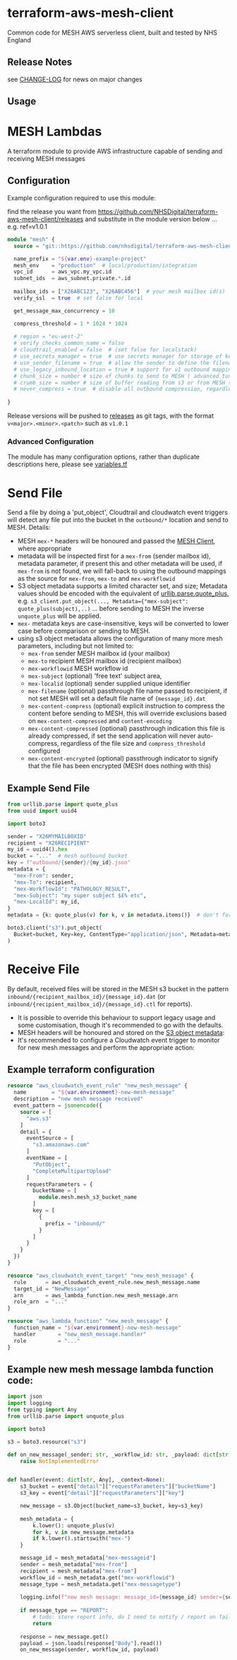 # terraform-aws-mesh-client

Common code for MESH AWS serverless client, built and tested by NHS England

Release Notes
------------
see [CHANGE-LOG](CHANGE-LOG.md) for news on major changes


## Usage

# MESH Lambdas

A terraform module to provide AWS infrastructure capable of sending and receiving MESH messages

## Configuration

Example configuration required to use this module:

find the release you want from https://github.com/NHSDigital/terraform-aws-mesh-client/releases and substitute in the module version below ... e.g. ref=v1.0.1

```terraform
module "mesh" {
  source = "git::https://github.com/nhsdigital/terraform-aws-mesh-client.git//module?ref=<version>"

  name_prefix = "${var.env}-example-project"
  mesh_env    = "production"  # local/production/integration
  vpc_id      = aws_vpc.my_vpc.id
  subnet_ids  = aws_subnet.private.*.id
  
  mailbox_ids = ["X26ABC123", "X26ABC456"]  # your mesh mailbox id(s)
  verify_ssl  = true  # set false for local

  get_message_max_concurrency = 10 

  compress_threshold = 1 * 1024 * 1024
  
  # region = "eu-west-2"
  # verify_checks_common_name = false 
  # cloudtrail_enabled = false  # (set false for localstack) 
  # use_secrets_manager = true  # use secrets manager for storage of keys or passowrds rather than SSM
  # use_sender_filename = true  # allow the sender to define the filename to store in your s3 bucket ( not recommeded )
  # use_legacy_inbound_location = true # support for v1 outbound mapping of send parameters via SSM
  # chunk_size = number # size of chunks to send to MESH ( advanced tuning ), leave as default if you don't need to tune
  # crumb_size = number # size of buffer reading from s3 or from MESH (very advanced tuning), leave as default if you don't need to tune  
  # never_compress = true  # disable all outbound compression, regardless of `mex-content-compress` instruction or `compress_threshold`
  
}
```

Release versions will be pushed to [releases](https://github.com/NHSDigital/terraform-aws-mesh-client/releases) as git tags, with the format `v<major>.<minor>.<patch>` such as `v1.0.1`

### Advanced Configuration
The module has many configuration options, rather than duplicate descriptions here, please see [variables.tf](module/variables.tf)

# Send File

Send a file by doing a 'put_object', Cloudtrail and cloudwatch event triggers will detect any file put into the bucket in the `outbound/*` location and send to MESH.
Details:
* MESH `mex-*` headers will be honoured and passed the [MESH Client](https://github.com/NHSDigital/mesh-client), where appropriate
* metadata will be inspected first for a `mex-from` (sender mailbox id), metadata parameter, if present this and other metadata will be used, if `mex-from` is not found, we will fall-back to using the outbound mappings as the source for `mex-from`, `mex-to` and `mex-workflowid`
* S3 object metadata supports a limited character set, and size; Metadata values should be encoded with the equivalent of [urllib.parse.quote_plus](https://docs.python.org/3/library/urllib.parse.html), e.g.  `s3_client.put_object(..., Metadata={"mex-subject": quote_plus(subject),..)` ... before sending to MESH the inverse `unquote_plus` will be applied.
* `mex-` metadata keys are case-insensitive, keys will be converted to lower case before comparison or sending to MESH.
* using s3 object metadata allows the configuration of many more mesh parameters, including but not limited to:
    * `mex-from` sender MESH mailbox id (your mailbox)
    * `mex-to` recipient MESH mailbox id (recipient mailbox)
    * `mex-workflowid` MESH workflow id
    * `mex-subject` (optional) 'free text' subject area,
    * `mex-localid` (optional) sender supplied unique identifier
    * `mex-filename` (optional) passthrough file name passed to recipient, if not set MESH will set a default file name of `{message_id}.dat`
    * `mex-content-compress` (optional) explicit instruction to compress the content before sending to MESH, this will override exclusions based on `mex-content-compressed` and `content-encoding`
    * `mex-content-compressed` (optional) passthrough indication this file is already compressed, if set the send application will never auto-compress, regardless of the file size and `compress_threshold` configured
    * `mex-content-encrypted` (optional) passthrough indicator to signify that the file has been encrypted (MESH does nothing with this)

## Example Send File
```python
from urllib.parse import quote_plus
from uuid import uuid4

import boto3

sender = "X26MYMAILBOXID"
recipient = "X26RECIPIENT"
my_id = uuid4().hex
bucket = "..."  # mesh outbound bucket
key = f"outbound/{sender}/{my_id}.json"
metadata = {
  "mex-From": sender,
  "mex-To": recipient,
  "mex-WorkflowId": "PATHOLOGY_RESULT",
  "mex-Subject": "my super subject $£% etc",
  "mex-LocalId": my_id,
}
metadata = {k: quote_plus(v) for k, v in metadata.items()}  # don't forget to escape metadata values

boto3.client("s3").put_object(
  Bucket=bucket, Key=key, ContentType="application/json", Metadata=metadata
)

```


# Receive File

By default, received files will be stored in the MESH s3 bucket in the pattern  `inbound/{recipient_mailbox_id}/{message_id}.dat` (or `inbound/{recipient_mailbox_id}/{message_id}.ctl` for reports). 
- It is possible to override this behaviour to support legacy usage and some customisation, though it's recommended to go with the defaults.
- MESH headers will be honoured and stored on the [S3 object metadata](https://docs.aws.amazon.com/AmazonS3/latest/userguide/UsingMetadata.html):
- It's recommended to configure a Cloudwatch event trigger to monitor for new mesh messages and perform the appropriate action:

## Example terraform configuration

```terraform
resource "aws_cloudwatch_event_rule" "new_mesh_message" {
  name        = "${var.environment}-new-mesh-message"
  description = "new mesh message received"
  event_pattern = jsonencode({
    source = [
      "aws.s3"
    ]
    detail = {
      eventSource = [
        "s3.amazonaws.com"
      ]
      eventName = [
        "PutObject",
        "CompleteMultipartUpload"
      ]
      requestParameters = {
        bucketName = [
          module.mesh.mesh_s3_bucket_name
        ]
        key = [
          {
            prefix = "inbound/"
          }
        ]
      }
    }
  })
}

resource "aws_cloudwatch_event_target" "new_mesh_message" {
  rule      = aws_cloudwatch_event_rule.new_mesh_message.name
  target_id = "NewMessage"
  arn       = aws_lambda_function.new_mesh_message.arn
  role_arn  = "..."
}

resource "aws_lambda_function" "new_mesh_message" {
  function_name = "${var.environment}-new-mesh-message"
  handler       = "new_mesh_message.handler"
  role          = "..."
}
```
## Example new mesh message lambda function code: 
```python
import json
import logging
from typing import Any
from urllib.parse import unquote_plus

import boto3

s3 = boto3.resource("s3")

def on_new_message(_sender: str, _workflow_id: str, _payload: dict[str, Any]):
    raise NotImplementedError


def handler(event: dict[str, Any], _context=None):
    s3_bucket = event["detail"]["requestParameters"]["bucketName"]
    s3_key = event["detail"]["requestParameters"]["key"]

    new_message = s3.Object(bucket_name=s3_bucket, key=s3_key)
    
    mesh_metadata = {
        k.lower(): unquote_plus(v)
        for k, v in new_message.metadata
        if k.lower().startswith("mex-")
    }

    message_id = mesh_metadata["mex-messageid"]
    sender = mesh_metadata["mex-from"]
    recipient = mesh_metadata["mex-from"]
    workflow_id = mesh_metadata.get("mex-workflowid")
    message_type = mesh_metadata.get("mex-messagetype")
    
    logging.info(f"new mesh message: message_id={message_id} sender={sender} recipient={recipient} workflow_id={workflow_id} message_type={message_type}")
    
    if message_type == "REPORT":
        # todo: store report info, do I need to notify / report on failures?
        return 
    
    response = new_message.get()
    payload = json.loads(response["Body"].read())
    on_new_message(sender, workflow_id, payload)

```


